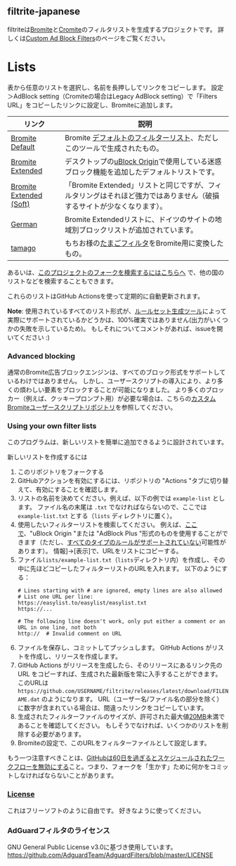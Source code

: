## filtrite-japanese
filtriteは[Bromite](https://www.bromite.org/)と[Cromite](https://www.cromite.org/)のフィルタリストを生成するプロジェクトです。 詳しくは[Custom Ad Block Filters](https://www.bromite.org/custom-filters)のページをご覧ください。　

# Lists
表から任意のリストを選択し、名前を長押ししてリンクをコピーします。 設定＞AdBlock setting（Cromiteの場合はLegacy AdBlock setting）で「Filters URL」をコピーしたリンクに設定し、Bromiteに追加します。

| リンク | 説明  |
| ------ | ------|
| [Bromite Default](https://github.com/mikadukiken/filtrite-japanese/releases/latest/download/bromite-default.dat) | Bromite [デフォルトのフィルターリスト](https://github.com/bromite/filters)、ただしこのツールで生成されたもの。|
| [Bromite Extended](https://github.com/mikadukiken/filtrite-japanese/releases/latest/download/bromite-extended.dat) | デスクトップの[uBlock Origin](https://github.com/gorhill/uBlock)で使用している迷惑ブロック機能を追加したデフォルトリストです。 |
| [Bromite Extended (Soft)](https://github.com/mikadukiken/filtrite-japanese/releases/latest/download/bromite-extended-soft.dat) | 「Bromite Extended」リストと同じですが、フィルタリングはそれほど強力ではありません（破損するサイトが少なくなります）。 |
| [German](https://github.com/mikadukiken/filtrite-japanese/releases/latest/download/german.dat) | Bromite Extendedリストに、ドイツのサイトの地域別ブロックリストが追加されています。 |
|[tamago](https://github.com/mikadukiken/filtrite-japanese/releases/latest/download/tamago.dat)|もちお様の[たまごフィルタ](https://raw.githubusercontent.com/eEIi0A5L/adblock_filter/master/tamago_filter.txt)をBromite用に変換したもの。|

あるいは、[このプロジェクトのフォークを検索するにはこちらへ](https://filterlists.010.one/) で、他の国のリストなどを検索することもできます。


これらのリストはGitHub Actionsを使って定期的に自動更新されます。

**Note**: 使用されているすべてのリスト形式が、[ルールセット生成ツール](https://github.com/xarantolus/subresource_filter_tools)によって実際にサポートされているかどうかは、100%確実ではありません(出力がいくつかの失敗を示しているため)。 もしそれについてコメントがあれば、issueを開いてください :)


### Advanced blocking
通常のBromite広告ブロックエンジンは、すべてのブロック形式をサポートしているわけではありません。 しかし、ユーザースクリプトの導入により、より多くの煩わしい要素をブロックすることが可能になりました。 より多くのブロッカー（例えば、クッキープロンプト用）が必要な場合は、こちらの[カスタムBromiteユーザースクリプトリポジトリ](https://github.com/xarantolus/bromite-userscripts/)を参照してください。

### Using your own filter lists
このプログラムは、新しいリストを簡単に追加できるように設計されています。

新しいリストを作成するには

1. このリポジトリをフォークする
2. GitHubアクションを有効にするには、リポジトリの "Actions "タブに切り替えて、有効にすることを確認します。
3. リストの名前を決めてください。例えば、以下の例では `example-list` とします。 ファイル名の末尾は `.txt` でなければならないので、ここでは `example-list.txt` とする（`lists` ディレクトリに置く）。
4. 使用したいフィルターリストを検索してください。 例えば、[ここで](https://filterlists.com/)、"uBlock Origin "または "AdBlock Plus "形式のものを使用することができます（ただし、[すべてのタイプのルールがサポートされていない](https://github.com/bromite/bromite/wiki/AdBlocking)可能性があります）。 情報]→[表示]で、URLをリストにコピーする。
5. ファイル`lists/example-list.txt`（`lists`ディレクトリ内）を作成し、その中に先ほどコピーしたフィルターリストのURLを入れます。 以下のようにする：
    ```
    # Lines starting with # are ignored, empty lines are also allowed
    # List one URL per line:
    https://easylist.to/easylist/easylist.txt
    https://...

    # The following line doesn't work, only put either a comment or an URL in one line, not both
    http://  # Invalid comment on URL
    ```
6. ファイルを保存し、コミットしてプッシュします。 GitHub Actions がリストを作成し、リリースを作成します。
7. GitHub Actions がリリースを生成したら、そのリリースにあるリンク先の URL をコピーすれば、生成された最新版を常に入手することができます。 このURLは `https://github.com/USERNAME/filtrite/releases/latest/download/FILENAME.dat` のようになります。 URL（ユーザー名/ファイル名の部分を除く）に数字が含まれている場合は、間違ったリンクをコピーしています。
8. 生成されたフィルターファイルのサイズが、許可された最大値[20MB](https://github.com/bromite/bromite/blob/6f40f8341ab3fbcab458c10fe7b6bbcb8f881404/build/patches/Bromite-subresource-adblocker.patch#L1160-L1161)未満であることを確認してください。 もしそうでなければ、いくつかのリストを削除する必要があります。
9. Bromiteの設定で、このURLをフィルターファイルとして設定します。

もう一つ注意すべきことは、[GitHubは60日を過ぎるとスケジュールされたワークフローを無効にする](https://docs.github.com/en/actions/managing-workflow-runs/disabling-and-enabling-a-workflow)こと。つまり、フォークを「生かす」ために何かをコミットしなければならないことがあります。


### [License](LICENSE)
これはフリーソフトのように自由です。 好きなように使ってください。

### AdGuardフィルタのライセンス
GNU General Public License v3.0に基づき使用しています。
https://github.com/AdguardTeam/AdguardFilters/blob/master/LICENSE
